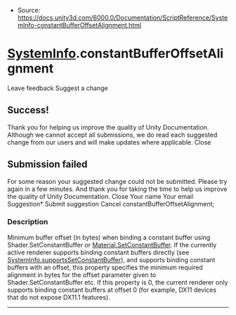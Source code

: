 * Source: https://docs.unity3d.com/6000.0/Documentation/ScriptReference/SystemInfo-constantBufferOffsetAlignment.html

#  [SystemInfo](https://docs.unity3d.com/6000.0/Documentation/ScriptReference/SystemInfo.html).constantBufferOffsetAlignment
Leave feedback
Suggest a change
## Success!
Thank you for helping us improve the quality of Unity Documentation. Although we cannot accept all submissions, we do read each suggested change from our users and will make updates where applicable.
Close
## Submission failed
For some reason your suggested change could not be submitted. Please <a>try again</a> in a few minutes. And thank you for taking the time to help us improve the quality of Unity Documentation.
Close
Your name Your email Suggestion* Submit suggestion
Cancel
constantBufferOffsetAlignment; 
### Description
Minimum buffer offset (in bytes) when binding a constant buffer using Shader.SetConstantBuffer or [Material.SetConstantBuffer](https://docs.unity3d.com/6000.0/Documentation/ScriptReference/Material.SetConstantBuffer.html).
If the currently active renderer supports binding constant buffers directly (see [SystemInfo.supportsSetConstantBuffer](https://docs.unity3d.com/6000.0/Documentation/ScriptReference/SystemInfo-supportsSetConstantBuffer.html)), and supports binding constant buffers with an offset, this property specifies the minimum required alignment in bytes for the offset parameter given to Shader.SetConstantBuffer etc. If this property is 0, the current renderer only supports binding constant buffers at offset 0 (for example, DX11 devices that do not expose DX11.1 features).
* * *
